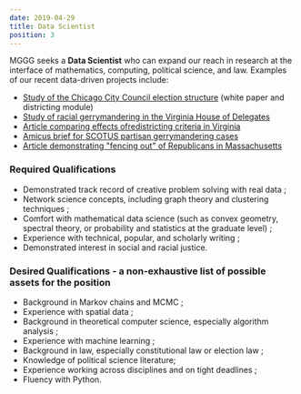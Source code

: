 ```yaml
---
date: 2019-04-29
title: Data Scientist
position: 3
---
```


MGGG seeks a **Data Scientist** who can expand our reach in research at the
interface of mathematics, computing, political science, and law. Examples of our
recent data-driven projects include:

- [Study of the Chicago City Council election structure](http://mggg.org/chicago)
  (white paper and districting module)
- [Study of racial gerrymandering in the Virginia House of Delegates](http://mggg.org/VA-report.pdf)
- [Article comparing effects ofredistricting criteria in Virginia](http://mggg.org/VA-criteria.pdf)
- [Amicus brief for SCOTUS partisan gerrymandering cases](http://mggg.org/amicus/)
- [Article demonstrating "fencing out" of Republicans in Massachusetts](https://arxiv.org/pdf/1810.09051.pdf)

### Required Qualifications

- Demonstrated track record of creative problem solving with real data ;
- Network science concepts, including graph theory and clustering techniques ;
- Comfort with mathematical data science (such as convex geometry, spectral
  theory, or probability and statistics at the graduate level) ;
- Experience with technical, popular, and scholarly writing ;
- Demonstrated interest in social and racial justice.

### Desired Qualifications - a non-exhaustive list of possible assets for the position

- Background in Markov chains and MCMC ;
- Experience with spatial data ;
- Background in theoretical computer science, especially algorithm analysis ;
- Experience with machine learning ;
- Background in law, especially constitutional law or election law ;
- Knowledge of political science literature;
- Experience working across disciplines and on tight deadlines ;
- Fluency with Python.
